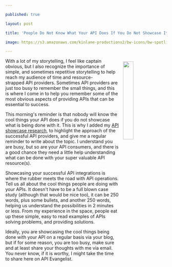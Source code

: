 ---
published: true
layout: post
title: 'People Do Not Know What Your API Does If You Do Not Showcase It'
image: https://s3.amazonaws.com/kinlane-productions2/bw-icons/bw-spotlights.png
---

<p><img style="padding: 10px;" src="https://s3.amazonaws.com/kinlane-productions2/bw-icons/bw-spotlights.png" alt="" width="25%" align="right" />
<p>With a lot of my storytelling, I feel like captain obvious, but I also recognize the importance of simple, and sometimes repetitive storytelling to help reach my audience of time and resource-strapped&nbsp;API providers. Sometimes API providers are just too busy to remember the small things, and this is where I come in to help you remember some of the most obvious aspects of providing APIs that can be essential to success.
<p>This morning's reminder is that nobody will know the cool things your API does if you do not showcase what is being done with it. This is why I added my <a href="http://showcase.apievangelist.com/">API showcase research</a>, to highlight the approach of the successful API providers, and give me a regular reminder to write about the topic. I understand you are busy, but so are your API consumers, and there is a good chance they need a little help understanding what can be done with your super valuable API resource(s).
<p>Showcasing your successful API integrations is where the rubber meets the road with API operations. Tell us all about the cool things people are doing with your APIs. It doesn't have to be a full blown&nbsp;case study (although that would be nice too), it can be 250 words, plus some bullets, and another 250 words, helping us understand the possibilities in 2 minutes or less. From my experience in the space, people eat up these simple, easy to read examples of APIs solving problems, and providing solutions.
<p>Ideally, you are showcasing the cool things being done with your API on a regular basis via your blog, but if for some reason, you are too busy, make sure and at least share your thoughts with me via email. You never know, if it is worthy, I might take the time to share here on API Evangelist.

